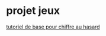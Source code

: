 # projet jeux
[tutoriel de base pour chiffre au hasard](https://www.youtube.com/watch?v=S4WQy94ybtw)